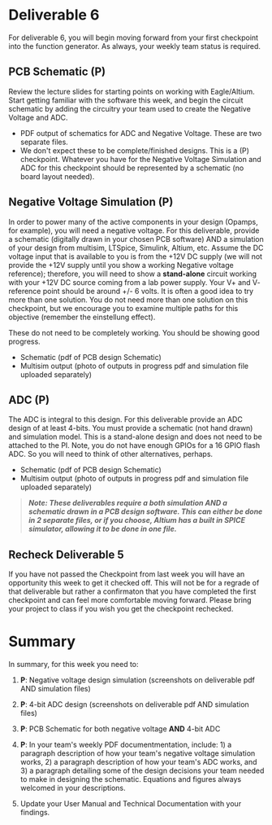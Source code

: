 
# Deliverable 6
For deliverable 6, you will begin moving forward from your first checkpoint into the function generator.  As always, your weekly team status is required.

## PCB Schematic (P)
Review the lecture slides for starting points on working with Eagle/Altium. Start getting familiar with the software this week, and begin the circuit schematic by adding the circuitry your team used to create the Negative Voltage and ADC.
- PDF output of schematics for ADC and Negative Voltage.  These are two separate files.
- We don't expect these to be complete/finished designs.  This is a (P) checkpoint.  Whatever you have for the Negative Voltage Simulation and ADC for this checkpoint should be represented by a schematic (no board layout needed).

## Negative Voltage Simulation (P)
In order to power many of the active components in your design (Opamps, for example), you will need a negative voltage.  For this deliverable, provide a schematic (digitally drawn in your chosen PCB software) AND a simulation of your design from multisim, LTSpice, Simulink, Altium, etc.  Assume the DC voltage input that is available to you is from the +12V DC supply (we will not provide the +12V supply until you show a working Negative voltage reference); therefore, you will need to show a **stand-alone** circuit working with your +12V DC source coming from a lab power supply. Your V+ and V- reference point should be around +/- 6 volts. 
It is often a good idea to try more than one solution.  You do not need more than one solution on this checkpoint, but we encourage you to examine multiple paths for this objective (remember the einstellung effect).

These do not need to be completely working.  You should be showing good progress.
- Schematic (pdf of PCB design Schematic)
- Multisim output (photo of outputs in progress pdf and simulation file uploaded separately)


## ADC (P)
The ADC is integral to this design.  For this deliverable provide an ADC design of at least 4-bits.  You must provide a schematic (not hand drawn) and simulation model.  This is a stand-alone design and does not need to be attached to the PI.  Note, you do not have enough GPIOs for a 16 GPIO flash ADC.  So you will need to think of other alternatives, perhaps.

- Schematic (pdf of PCB design Schematic)
- Multisim output (photo of outputs in progress pdf and simulation file uploaded separately)

>***Note: These deliverables require a both simulation AND a schematic drawn in a PCB design software. This can either be done in 2 separate files, or if you choose, Altium has a built in SPICE simulator, allowing it to be done in one file.***

## Recheck Deliverable 5
If you have not passed the Checkpoint from last week you will have an opportunity this week to get it checked off. This will not be for a regrade of that deliverable but rather a confirmaton that you have completed the first checkpoint and can feel more comfortable moving forward. Please bring your project to class if you wish you get the checkpoint rechecked.


# Summary

In summary, for this week you need to:

1. **P**: Negative voltage design simulation (screenshots on deliverable pdf AND simulation files)

2. **P**: 4-bit ADC design (screenshots on deliverable pdf AND simulation files)

3. **P**: PCB Schematic for both negative voltage **AND** 4-bit ADC

4. **P**:  In your team's weekly PDF documentmentation, include: 1) a paragraph description of how your team's negative voltage simulation works, 2) a paragraph description of how your team's ADC works, and 3) a paragraph detailing some of the design decisions your team needed to make in designing the schematic.  Equations and figures always welcomed in your descriptions.  

5. Update your User Manual and Technical Documentation with your findings.
